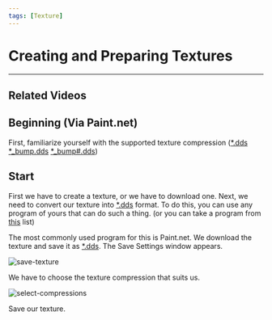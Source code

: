 ```yaml
---
tags: [Texture]
---
```


# Creating and Preparing Textures

___

## Related Videos

<div className="video-grid">
  <YouTubeVideo id="HwTYYH5zLjo"/>
</div>

## Beginning (Via Paint.net)

First, familiarize yourself with the supported texture compression ([*.dds](../../references/file-formats/textures/dds.md) [*_bump.dds](../../references/file-formats/textures/bump.md) [*_bump#.dds](../../references/file-formats/textures/bump_hash.md))

## Start

First we have to create a texture, or we have to download one.
Next, we need to convert our texture into [*.dds](../../references/file-formats/textures/dds.md) format.
To do this, you can use any program of yours that can do such a thing. (or you can take a program from [this](../../modding-tools/README.md) list)

The most commonly used program for this is Paint.net. We download the texture and save it as [*.dds](../../references/file-formats/textures/dds.md).
The Save Settings window appears.

![save-texture](assets/images/save-texture.png)

We have to choose the texture compression that suits us.

![select-compressions](assets/images/compressions.png)

Save our texture.
